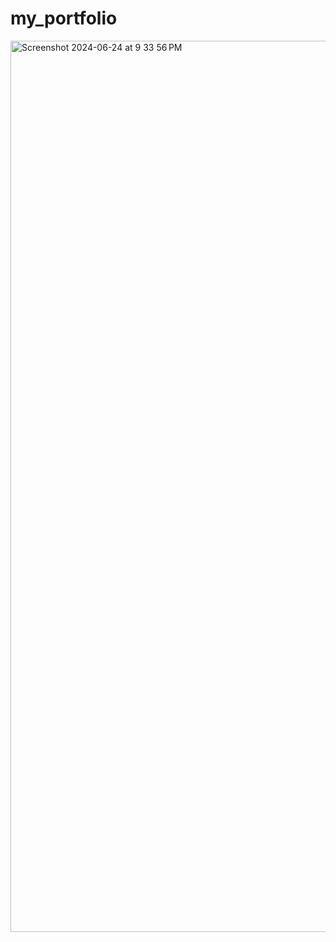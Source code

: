 # my_portfolio
<img width="1426" alt="Screenshot 2024-06-24 at 9 33 56 PM" src="https://github.com/hemant80025/my_portfolio/assets/143216259/9d2d322c-aaed-4c6b-b58d-c4614e621bcc">
